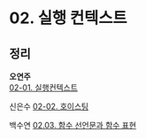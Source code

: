 # 02. 실행 컨텍스트

## 정리

**오연주** <br>
[02-01. 실행컨텍스트](https://velog.io/@web4987/%EC%BD%94%EC%96%B4-%EC%9E%90%EB%B0%94%EC%8A%A4%ED%81%AC%EB%A6%BD%ED%8A%B8-2.-Lexical-Environment) 

신은수 [02-02. 호이스팅](https://www.notion.so/89bbbc697da6492b96f4f884fdb5a9af)

백수연 [02.03. 함수 선언문과 함수 표현](https://www.notion.so/2d2a012eea6d450f9c5a7faf4c6c8c63)
